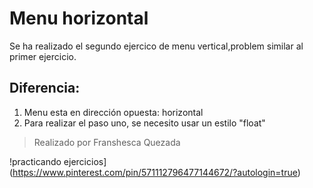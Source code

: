 # Menu horizontal  
Se ha realizado el segundo ejercico de menu vertical,problem similar al primer ejercicio.

## Diferencia:
1. Menu esta en dirección opuesta: horizontal
2. Para realizar el paso uno, se necesito usar un estilo "float"

> Realizado por Franshesca Quezada  

!practicando ejercicios](https://www.pinterest.com/pin/571112796477144672/?autologin=true)
